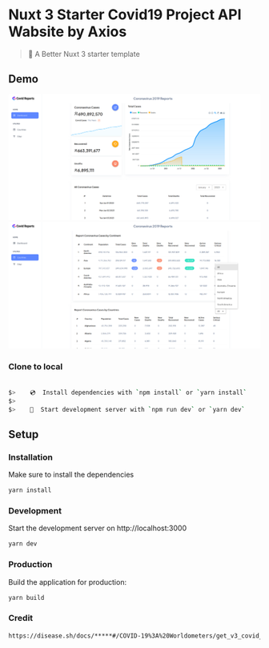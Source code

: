 # Nuxt 3 Starter Covid19 Project API Wabsite by Axios

> 💚 A Better Nuxt 3 starter template

## Demo

![vCard Desktop Demo](./website-demo-image/desktop1.png "Desktop Demo1")
![vCard Desktop Demo](./website-demo-image/desktop2.png "Desktop Demo2")

### Clone to local

```bash

$>    💿  Install dependencies with `npm install` or `yarn install`
$>
$>    🚀  Start development server with `npm run dev` or `yarn dev`
```

## Setup

### Installation

Make sure to install the dependencies

```bash
yarn install
```

### Development

Start the development server on http://localhost:3000

```bash
yarn dev
```

### Production

Build the application for production:

```bash
yarn build
```
### Credit
```bash
https://disease.sh/docs/*****#/COVID-19%3A%20Worldometers/get_v3_covid_19_all
```

